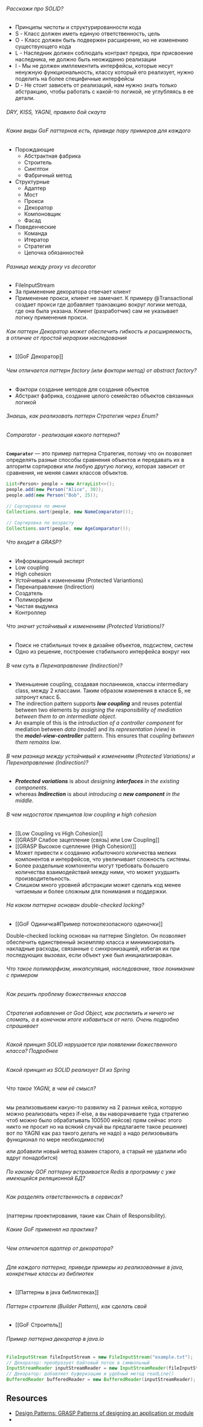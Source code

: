 ###### Расскажи про SOLID?

- Принципы чистоты и структурированности кода
- S - Класс должен иметь единую ответственность, цель
- O - Класс должен быть подвержен расширение, но не изменению существующего кода
- L - Наследник должен соблюдать контракт предка, при присвоение наследника, не должно быть неожиданно реализации
- I - Мы не должен имплементить интерфейсы, которые несут ненужную функциональность, классу который его реализует, нужно поделить на более специфичные интерфейсы
- D - Не стоит зависеть от реализаций, нам нужно знать только абстракцию, чтобы работать с какой-то логикой, не углубляясь в ее детали.
###### DRY, KISS, YAGNI, правило бой скаута

###### Какие виды GoF паттернов есть, привиде пару примеров для каждого

- Порождающие
	- Абстрактная фабрика
	- Строитель
	- Синглтон
	- Фабричный метод
- Структурные
	- Адаптер
	- Мост
	- Прокси
	- Декоратор
	- Компоновщик
	- Фасад
- Поведенческие
	- Команда
	- Итератор
	- Стратегия
	- Цепочка обязанностей
###### Разница между proxy vs decorator

- FileInputStream
- За применение декоратора отвечает клиент
- Применение прокси, клиент не замечает. К примеру @Transactional создает прокси где добавляет транзакцию вокруг логики метода, где она была указана. Клиент (разработчик) сам не указывает логику применения прокси.

###### Как паттерн Декоратор может обеспечить гибкость и расширяемость, в отличие от простой иерархии наследования

- [[GoF Декоратор]]

###### Чем отличается паттерн factory (или фактори метод) от abstract factory?

- Фактори создание методов для создания объектов
- Абстракт фабрика, создание целого семейство объектов связанных логикой
###### Знаешь, как реализовать паттерн Стратегия через Enum?

###### Comparator - реализация какого паттерна? 

**`Comparator`** — это пример паттерна Стратегия, потому что он позволяет определять разные способы сравнения объектов и передавать их в алгоритм сортировки или любую другую логику, которая зависит от сравнения, не меняя самих классов объектов.

```java
List<Person> people = new ArrayList<>();
people.add(new Person("Alice", 30));
people.add(new Person("Bob", 25));

// Сортировка по имени
Collections.sort(people, new NameComparator());

// Сортировка по возрасту
Collections.sort(people, new AgeComparator());
```

###### Что входит в GRASP?

- Информационный эксперт
- Low coupling
- High cohesion
- Устойчивый к изменениям (Protected Variantions)
- Перенаправление (Indirection)
- Создатель
- Полиморфизм
- Чистая выдумка
- Контроллер
###### Что значит устойчивый к изменениям (Protected Variations)?

- Поиск не стабильных точек в дизайне объектов, подсистем, систем
- Одно из решение, построение стабильного интерфейса вокруг них

###### В чем суть в Перенаправление (Indirection)?

- Уменьшение coupling, создавая посланников, классы intermediary class, между 2 классами. Таким образом изменения в классе Б, не затронут класс Б.
- The indirection pattern supports **_low coupling_** and reuses potential between two elements by _assigning the responsibility of mediation between them to an intermediate object_.
- An example of this is the _introduction of a controller component_ for mediation between _data (model)_ and its _representation (view)_ in the **_model-view-controller_** pattern. This ensures that _coupling between them remains low_.

###### В чем разница между устойчивый к изменениям (Protected Variations) и Перенаправление (Indirection)?

- **_Protected variations_** is about _designing_ **_interfaces_** _in the existing components_.
- whereas **_Indirection_** is about _introducing a_ **_new component_** _in the middle_.
###### В чем недостаток принципов low coupling и high cohesion

- [[Low Coupling vs High Cohesion]]
- [[GRASP Слабое зацепление (связь) или Low Coupling]]
- [[GRASP Высокое сцепление (High Cohesion)]]
- Может привести к созданию избыточного количества мелких компонентов и интерфейсов, что увеличивает сложность системы.
- Более раздельные компоненты могут требовать большего количества взаимодействий между ними, что может ухудшить производительность.
- Слишком много уровней абстракции может сделать код менее читаемым и более сложным для понимания и поддержки.
###### На каком паттерне основан double-checked locking?

- [[GoF Одиничка#Пример потокопезопасного одиночки]]

Double-checked locking основан на паттерне Singleton. Он позволяет обеспечить единственный экземпляр класса и минимизировать накладные расходы, связанные с синхронизацией, избегая их при последующих вызовах, если объект уже был инициализирован.


###### Что такое полиморфизм, инкапсуляция, наследование, твое понимание с примером

###### Как решить проблему божественных классов

###### Стратегия избавления от God Object, как распилить и ничего не сломать, а в конечном итоге избавиться от него. Очень подробно спрашивает

###### Какой принцип SOLID нарушается при появлении божественного класса? Подробнее

###### Какой принцип из SOLID реализует DI из Spring

###### Что такое YAGNI, в чем её смысл?

мы реализовываем какую-то развилку на 2 разных кейса, которую можно реализовать через if-else, а вы наворачиваете туда стратегию чтоб можно было обрабатывать 100500 кейсов) прям сейчас этого никто не просит но на всякий случай вы предлагаете такое решение) вот по YAGNI как раз такого делать не надо) а надо релизовывать функционал по мере необходимости)

или добавили новый метод взамен старого, а старый не удалили ибо вдруг понадобится)

###### По какому GOF паттерну встраивается Redis в программу с уже имеющейся реляционной БД?

###### Как разделять ответственность в сервисах? 
(паттерны проектирования, такие как Chain of Responsibility).

###### Какие GoF применял на практике?

###### Чем отличается адаптер от декоратора?

###### Для каждого паттерна, приведи примеры из реализованные в java, конкретные классы из библиотек

- [[Паттерны в java библиотеках]]

###### Паттерн строителя (Builder Pattern), как сделать свой

- [[GoF Строитель]]

###### Пример паттерна декоратор в java.io

```java
FileInputStream fileInputStream = new FileInputStream("example.txt"); 
// Декоратор: преобразует байтовый поток в символьный 
InputStreamReader inputStreamReader = new InputStreamReader(fileInputStream); 
// Декоратор: добавляет буферизацию и удобный метод readLine() 
BufferedReader bufferedReader = new BufferedReader(inputStreamReader);
```

## Resources

- [Design Patterns: GRASP Patterns of designing an application or module](https://akhileshmoghe.github.io/_posts/c-c++/design_patterns/grasp_pattern)
- 